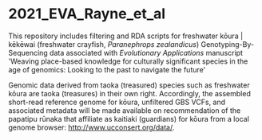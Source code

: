 # 2021_EVA_Rayne_et_al

This repository includes filtering and RDA scripts for freshwater kōura | kēkēwai (freshwater crayfish, _Paranephrops zealandicus_) Genotyping-By-Sequencing data associated with _Evolutionary Applications_ manuscript 'Weaving place-based knowledge for culturally significant species in the age of genomics: Looking to the past to navigate the future'

Genomic data derived from taoka (treasured) species such as freshwater kōura are taoka (treasures) in their own right. Accordingly, the assembled short-read reference genome for kōura, unfiltered GBS VCFs, and associated metadata will be made available on recommendation of the papatipu rūnaka that affiliate as kaitiaki (guardians) for kōura from a local genome browser: http://www.ucconsert.org/data/.
